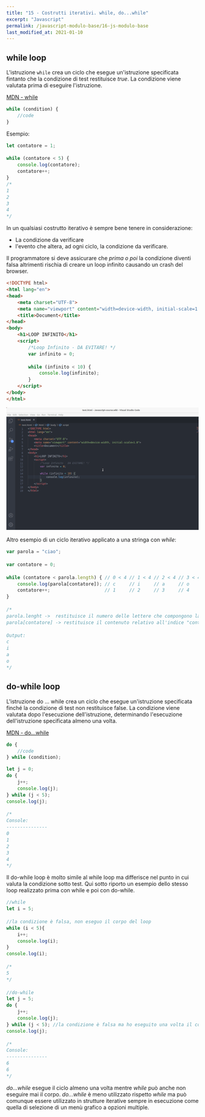 ```yaml
---
title: "15 - Costrutti iterativi. while, do...while"
excerpt: "Javascript"
permalink: /javascript-modulo-base/16-js-modulo-base
last_modified_at: 2021-01-10
---
```


## while loop
L'istruzione `while` crea un ciclo che esegue un'istruzione specificata fintanto che la condizione di test restituisce *true*. La condizione viene valutata prima di eseguire l'istruzione.

[MDN - while](https://developer.mozilla.org/en-US/docs/Web/JavaScript/Reference/Statements/while)

```js
while (condition) {
    //code
}
```

Esempio:

```js
let contatore = 1;

while (contatore < 5) {
    console.log(contatore);
    contatore++;
}
/*
1
2
3
4
*/
```

In un qualsiasi costrutto iterativo è sempre bene tenere in considerazione:
- La condizione da verificare
- l'evento che altera, ad ogni ciclo, la condizione da verificare.

Il programmatore si deve assicurare che *prima o poi* la condizione diventi falsa altrimenti rischia di creare un loop infinito causando un crash del browser.


```html
<!DOCTYPE html>
<html lang="en">
<head>
    <meta charset="UTF-8">
    <meta name="viewport" content="width=device-width, initial-scale=1.0">
    <title>Document</title>
</head>
<body>
    <h1>LOOP INFINITO</h1>
    <script>
        /*Loop Infinito - DA EVITARE! */
        var infinito = 0;

        while (infinito < 10) {
            console.log(infinito);
        }
    </script>
</body>
</html>
```

![](./images/loop-infinito.gif)


Altro esempio di un ciclo iterativo applicato a una stringa con *while*:

```js
var parola = "ciao";

var contatore = 0;

while (contatore < parola.length) { // 0 < 4 // 1 < 4 // 2 < 4 // 3 < 4
    console.log(parola[contatore]); // c     // i     // a     // o
    contatore++;                    // 1     // 2     // 3     // 4
}

/*
parola.lenght ->  restituisce il numero delle lettere che compongono la stringa parola
parola[contatore] -> restituisce il contenuto relativo all'indice "contaotore"

Output:
c
i
a
o
*/
```

## do-while loop

L'istruzione do ... while crea un ciclo che esegue un'istruzione specificata finché la condizione di test non restituisce false. La condizione viene valutata dopo l'esecuzione dell'istruzione, determinando l'esecuzione dell'istruzione specificata almeno una volta.

[MDN - do...while](https://developer.mozilla.org/en-US/docs/Web/JavaScript/Reference/Statements/do...while)

```js
do {
    //code
} while (condition);
```

```js
let j = 0;
do {
    j++;
    console.log(j);
} while (j < 5);
console.log(j);

/*
Console:
---------------
0
1
2
3
4
*/
```

Il do-while loop è molto simile al while loop ma differisce nel punto in cui valuta la condizione sotto test. Qui sotto riporto un esempio dello stesso loop realizzato prima con while e poi con do-while.

```js
//while
let i = 5;

//la condizione è falsa, non eseguo il corpo del loop
while (i < 5){
    i++;
    console.log(i);
}
console.log(i);

/*
5
*/

//do-while
let j = 5;
do {
    j++;
    console.log(j);
} while (j < 5); //la condizione è falsa ma ho eseguito una volta il corpo del loop
console.log(j);

/*
Console:
---------------
6
6
*/
```

*do...while* esegue il ciclo almeno una volta mentre *while* può anche non eseguire mai il corpo. *do...while* è meno utilizzato rispetto *while* ma può comunque essere utilizzato in strutture iterative sempre in esecuzione come quella di selezione di un menù grafico a opzioni multiple.



  